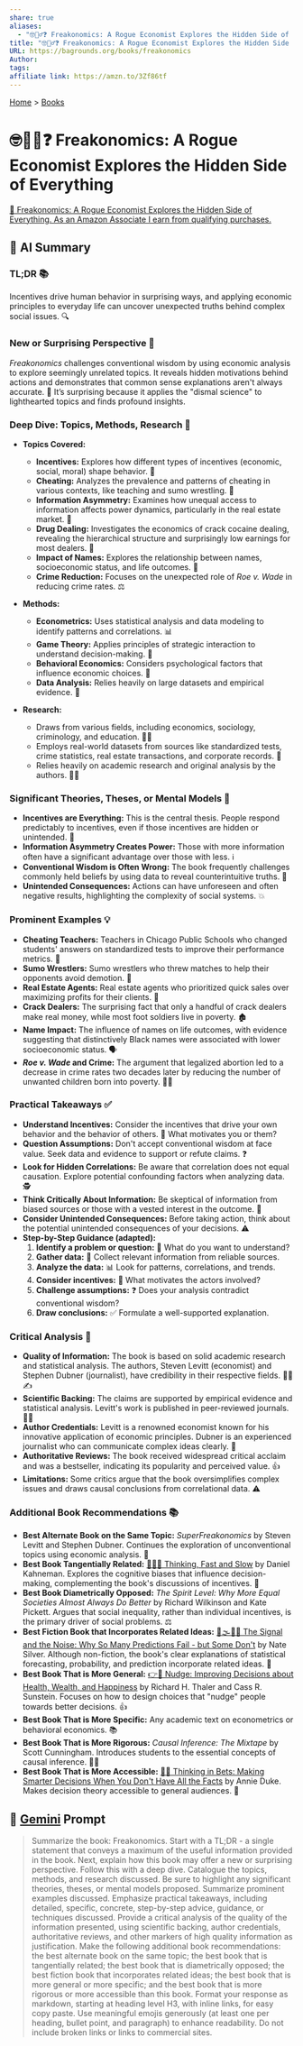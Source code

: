 ```yaml
---
share: true
aliases:
  - "🤓🕵️‍♂️❓ Freakonomics: A Rogue Economist Explores the Hidden Side of Everything"
title: "🤓🕵️‍♂️❓ Freakonomics: A Rogue Economist Explores the Hidden Side of Everything"
URL: https://bagrounds.org/books/freakonomics
Author: 
tags: 
affiliate link: https://amzn.to/3Zf86tf
---
```

[Home](../index.md) > [Books](./index.md)  
# 🤓🕵️‍♂️❓ Freakonomics: A Rogue Economist Explores the Hidden Side of Everything  
[🛒 Freakonomics: A Rogue Economist Explores the Hidden Side of Everything. As an Amazon Associate I earn from qualifying purchases.](https://amzn.to/3Zf86tf)  
  
## 🤖 AI Summary  
  
### TL;DR 📚  
Incentives drive human behavior in surprising ways, and applying economic principles to everyday life can uncover unexpected truths behind complex social issues. 🔍  
  
### New or Surprising Perspective 🤔  
*Freakonomics* challenges conventional wisdom by using economic analysis to explore seemingly unrelated topics. It reveals hidden motivations behind actions and demonstrates that common sense explanations aren't always accurate. 🤯 It’s surprising because it applies the "dismal science" to lighthearted topics and finds profound insights.  
  
### Deep Dive: Topics, Methods, Research 🔎  
  
* **Topics Covered:**  
    * **Incentives:** Explores how different types of incentives (economic, social, moral) shape behavior. 💸  
    * **Cheating:** Analyzes the prevalence and patterns of cheating in various contexts, like teaching and sumo wrestling. 🤼  
    * **Information Asymmetry:** Examines how unequal access to information affects power dynamics, particularly in the real estate market. 🏡  
    * **Drug Dealing:** Investigates the economics of crack cocaine dealing, revealing the hierarchical structure and surprisingly low earnings for most dealers. 💊  
    * **Impact of Names:** Explores the relationship between names, socioeconomic status, and life outcomes. 👶  
    * **Crime Reduction:** Focuses on the unexpected role of *Roe v. Wade* in reducing crime rates. ⚖️  
  
* **Methods:**  
    * **Econometrics:** Uses statistical analysis and data modeling to identify patterns and correlations. 📊  
    * **Game Theory:** Applies principles of strategic interaction to understand decision-making. 🎲  
    * **Behavioral Economics:** Considers psychological factors that influence economic choices. 🧠  
    * **Data Analysis:** Relies heavily on large datasets and empirical evidence. 💾  
  
* **Research:**  
    * Draws from various fields, including economics, sociology, criminology, and education. 🧑‍🏫  
    * Employs real-world datasets from sources like standardized tests, crime statistics, real estate transactions, and corporate records. 📰  
    * Relies heavily on academic research and original analysis by the authors. 👨‍🔬  
  
### Significant Theories, Theses, or Mental Models 🧠  
  
* **Incentives are Everything:** This is the central thesis. People respond predictably to incentives, even if those incentives are hidden or unintended. 🎯  
* **Information Asymmetry Creates Power:** Those with more information often have a significant advantage over those with less. ℹ️  
* **Conventional Wisdom is Often Wrong:** The book frequently challenges commonly held beliefs by using data to reveal counterintuitive truths. 🧐  
* **Unintended Consequences:** Actions can have unforeseen and often negative results, highlighting the complexity of social systems. 💥  
  
### Prominent Examples 💡  
  
* **Cheating Teachers:** Teachers in Chicago Public Schools who changed students' answers on standardized tests to improve their performance metrics. 🍎  
* **Sumo Wrestlers:** Sumo wrestlers who threw matches to help their opponents avoid demotion. 🍱  
* **Real Estate Agents:** Real estate agents who prioritized quick sales over maximizing profits for their clients. 💸  
* **Crack Dealers:** The surprising fact that only a handful of crack dealers make real money, while most foot soldiers live in poverty. 🏚️  
* **Name Impact:** The influence of names on life outcomes, with evidence suggesting that distinctively Black names were associated with lower socioeconomic status. 🗣️  
* ***Roe v. Wade* and Crime:** The argument that legalized abortion led to a decrease in crime rates two decades later by reducing the number of unwanted children born into poverty. 👶🚫  
  
### Practical Takeaways ✅  
  
* **Understand Incentives:** Consider the incentives that drive your own behavior and the behavior of others. 🧐 What motivates you or them?  
* **Question Assumptions:** Don't accept conventional wisdom at face value. Seek data and evidence to support or refute claims. ❓  
* **Look for Hidden Correlations:** Be aware that correlation does not equal causation. Explore potential confounding factors when analyzing data. 🕵️  
* **Think Critically About Information:** Be skeptical of information from biased sources or those with a vested interest in the outcome. 📰  
* **Consider Unintended Consequences:** Before taking action, think about the potential unintended consequences of your decisions. ⚠️  
* **Step-by-Step Guidance (adapted):**  
    1. **Identify a problem or question:** 🤔 What do you want to understand?  
    2. **Gather data:** 💾 Collect relevant information from reliable sources.  
    3. **Analyze the data:** 📊 Look for patterns, correlations, and trends.  
    4. **Consider incentives:** 💸 What motivates the actors involved?  
    5. **Challenge assumptions:** ❓ Does your analysis contradict conventional wisdom?  
    6. **Draw conclusions:** ✅ Formulate a well-supported explanation.  
  
### Critical Analysis 💯  
  
* **Quality of Information:** The book is based on solid academic research and statistical analysis. The authors, Steven Levitt (economist) and Stephen Dubner (journalist), have credibility in their respective fields. 🧑‍🏫✍️  
* **Scientific Backing:** The claims are supported by empirical evidence and statistical analysis. Levitt's work is published in peer-reviewed journals. 👨‍🔬  
* **Author Credentials:** Levitt is a renowned economist known for his innovative application of economic principles. Dubner is an experienced journalist who can communicate complex ideas clearly. 🎤  
* **Authoritative Reviews:** The book received widespread critical acclaim and was a bestseller, indicating its popularity and perceived value. 👍  
* **Limitations:** Some critics argue that the book oversimplifies complex issues and draws causal conclusions from correlational data. ⚠️  
  
### Additional Book Recommendations 📚  
  
* **Best Alternate Book on the Same Topic:** *SuperFreakonomics* by Steven Levitt and Stephen Dubner. Continues the exploration of unconventional topics using economic analysis. 🤯  
* **Best Book Tangentially Related:** [🤔🐇🐢 Thinking, Fast and Slow](./thinking-fast-and-slow.md) by Daniel Kahneman. Explores the cognitive biases that influence decision-making, complementing the book's discussions of incentives. 🧠  
* **Best Book Diametrically Opposed:** *The Spirit Level: Why More Equal Societies Almost Always Do Better* by Richard Wilkinson and Kate Pickett. Argues that social inequality, rather than individual incentives, is the primary driver of social problems. ⚖️  
* **Best Fiction Book that Incorporates Related Ideas:** [📡🌫️🔮🎲 The Signal and the Noise: Why So Many Predictions Fail - but Some Don't](./the-signal-and-the-noise.md) by Nate Silver. Although non-fiction, the book's clear explanations of statistical forecasting, probability, and prediction incorporate related ideas. 🔮  
* **Best Book That is More General:** [👉🤏 Nudge: Improving Decisions about Health, Wealth, and Happiness](./nudge.md) by Richard H. Thaler and Cass R. Sunstein. Focuses on how to design choices that "nudge" people towards better decisions. 👍  
* **Best Book That is More Specific:** Any academic text on econometrics or behavioral economics. 📚  
* **Best Book That is More Rigorous:** *Causal Inference: The Mixtape* by Scott Cunningham. Introduces students to the essential concepts of causal inference. 👨‍🏫  
* **Best Book That is More Accessible:** [🎲🤔 Thinking in Bets: Making Smarter Decisions When You Don't Have All the Facts](./thinking-in-bets-making-smarter-decisions-when-you-dont-have-all-the-facts.md) by Annie Duke. Makes decision theory accessible to general audiences. 🎲  
  
## 💬 [Gemini](https://gemini.google.com) Prompt  
> Summarize the book: Freakonomics. Start with a TL;DR - a single statement that conveys a maximum of the useful information provided in the book. Next, explain how this book may offer a new or surprising perspective. Follow this with a deep dive. Catalogue the topics, methods, and research discussed. Be sure to highlight any significant theories, theses, or mental models proposed. Summarize prominent examples discussed. Emphasize practical takeaways, including detailed, specific, concrete, step-by-step advice, guidance, or techniques discussed. Provide a critical analysis of the quality of the information presented, using scientific backing, author credentials, authoritative reviews, and other markers of high quality information as justification. Make the following additional book recommendations: the best alternate book on the same topic; the best book that is tangentially related; the best book that is diametrically opposed; the best fiction book that incorporates related ideas; the best book that is more general or more specific; and the best book that is more rigorous or more accessible than this book. Format your response as markdown, starting at heading level H3, with inline links, for easy copy paste. Use meaningful emojis generously (at least one per heading, bullet point, and paragraph) to enhance readability. Do not include broken links or links to commercial sites.